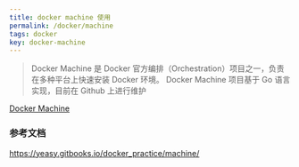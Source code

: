 ```yaml
---
title: docker machine 使用
permalink: /docker/machine
tags: docker
key: docker-machine
---
```

> Docker Machine 是 Docker 官方编排（Orchestration）项目之一，负责在多种平台上快速安装 Docker 环境。
>Docker Machine 项目基于 Go 语言实现，目前在 Github 上进行维护

[Docker Machine](/assets/images/docker/machine.png)


### 参考文档
https://yeasy.gitbooks.io/docker_practice/machine/
